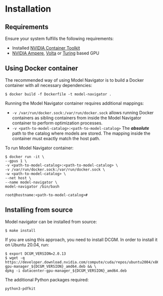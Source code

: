 <!--
Copyright (c) 2021, NVIDIA CORPORATION. All rights reserved.

Licensed under the Apache License, Version 2.0 (the "License");
you may not use this file except in compliance with the License.
You may obtain a copy of the License at

    http://www.apache.org/licenses/LICENSE-2.0

Unless required by applicable law or agreed to in writing, software
distributed under the License is distributed on an "AS IS" BASIS,
WITHOUT WARRANTIES OR CONDITIONS OF ANY KIND, either express or implied.
See the License for the specific language governing permissions and
limitations under the License.
-->
# Installation

## Requirements

Ensure your system fulfills the following requirements:
* Installed [NVIDIA Container Toolkit](https://github.com/NVIDIA/nvidia-docker)
* [NVIDIA Ampere](https://www.nvidia.com/en-us/data-center/nvidia-ampere-gpu-architecture/), [Volta](https://www.nvidia.com/en-us/data-center/volta-gpu-architecture/) or [Turing](https://www.nvidia.com/en-us/geforce/turing/) based GPU

## Using Docker container

The recommended way of using Model Navigator is to build a Docker container with all necessary dependencies:

```shell
$ docker build -f Dockerfile -t model-navigator .
```

Running the Model Navigator container requires additional mappings:
* `-v /var/run/docker.sock:/var/run/docker.sock` allows running Docker containers as sibling containers from inside the Model Navigator container to perform optimization processes.
* `-v <path-to-model-catalog>:<path-to-model-catalog>` The ***absolute*** path to the catalog where models are stored. The mapping inside the container must exactly match the host path.

To run Model Navigator container:
```shell
$ docker run -it \
--gpus 1 \
-v <path-to-model-catalog>:<path-to-model-catalog> \
-v /var/run/docker.sock:/var/run/docker.sock \
-w <path-to-model-catalog> \
--net host \
--name model-navigator \
model-navigator /bin/bash

root@hostname:<path-to-model-catalog>#
```

## Installing from source

Model navigator can be installed from source:
```shell
$ make install
```

If you are using this approach, you need to install DCGM. In order to install it on Ubuntu 20.04, run:
```shell
$ export DCGM_VERSION=2.0.13
$ wget -q https://developer.download.nvidia.com/compute/cuda/repos/ubuntu2004/x86_64/datacenter-gpu-manager_${DCGM_VERSION}_amd64.deb && \
dpkg -i datacenter-gpu-manager_${DCGM_VERSION}_amd64.deb
```

The additional Python packages required:
```
python3-pdfkit
```
